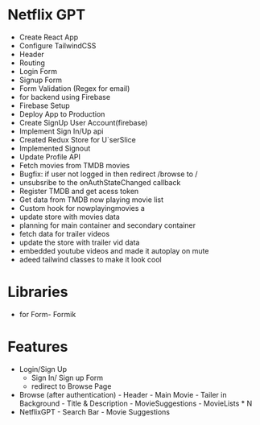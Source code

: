 # Netflix GPT

- Create React App
- Configure TailwindCSS
- Header
- Routing
- Login Form
- Signup Form
- Form Validation (Regex for email)
- for backend using Firebase
- Firebase Setup
- Deploy App to Production
- Create SignUp User Account(firebase)
- Implement Sign In/Up api
- Created Redux Store for U`serSlice
- Implemented Signout
- Update Profile API
- Fetch movies from TMDB movies
- Bugfix: if user not logged in then redirect /browse to /
- unsubsribe to the onAuthStateChanged callback
- Register TMDB and get acess token
- Get data from TMDB now playing movie list
- Custom hook for nowplayingmovies a
- update store with movies data
- planning for main container and secondary container
- fetch data for trailer videos
- update the store with trailer vid data
- embedded youtube videos and made it autoplay on mute
- adeed tailwind classes to make it look cool


# Libraries
- for Form- Formik

# Features
- Login/Sign Up
     - Sign In/ Sign up Form
     - redirect to Browse Page
- Browse (after authentication)
      - Header
      - Main Movie
             - Tailer in Background
             - Title & Description
             - MovieSuggestions
                - MovieLists * N
- NetflixGPT
      - Search Bar
      - Movie Suggestions 
